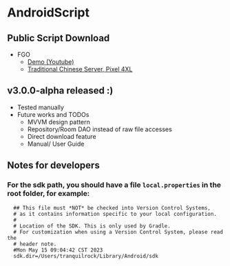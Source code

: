 # AndroidScript

## Public Script Download

- FGO
  - [Demo (Youtube)](https://www.youtube.com/watch?v=SkbWy6nC3Pk)
  - [Traditional Chinese Server, Pixel 4XL](https://drive.google.com/file/d/1Pp1JePjrvx-k3f_xJJxG6STwUp4j1MZP/view?usp=drive_link)

## v3.0.0-alpha released :)

- Tested manually
- Future works and TODOs
  - MVVM design pattern
  - Repository/Room DAO instead of raw file accesses
  - Direct download feature
  - Manual/ User Guide
  
## Notes for developers

### For the sdk path, you should have a file `local.properties` in the root folder, for example:

```
  ## This file must *NOT* be checked into Version Control Systems,
  # as it contains information specific to your local configuration.
  #
  # Location of the SDK. This is only used by Gradle.
  # For customization when using a Version Control System, please read the
  # header note.
  #Mon May 15 09:04:42 CST 2023
  sdk.dir=/Users/tranquilrock/Library/Android/sdk
```
   
